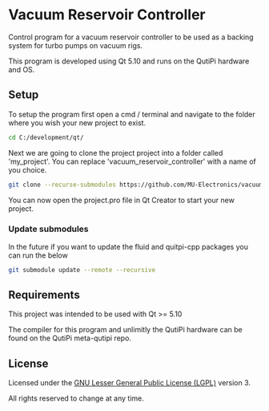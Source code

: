 # Vacuum Reservoir Controller

Control program for a vacuum reservoir controller to be used as a backing system for turbo pumps on vacuum rigs.

This program is developed using Qt 5.10 and runs on the QutiPi hardware and OS.


## Setup

To setup the program first open a cmd / terminal and navigate to the folder where you wish your new project to exist.

```bash
cd C:/development/qt/
```

Next we are going to clone the project project into a folder called 'my_project'. You can replace 'vacuum_reservoir_controller' with a name of you choice.

```bash
git clone --recurse-submodules https://github.com/MU-Electronics/vacuum_reservoir_controller.git vacuum_reservoir_controller
```

You can now open the project.pro file in Qt Creator to start your new project.

### Update submodules

In the future if you want to update the fluid and quitpi-cpp packages you can run the below

```bash
git submodule update --remote --recursive
```

## Requirements

This project was intended to be used with Qt >= 5.10

The compiler for this program and unlimitly the QutiPi hardware can be found on the QutiPi meta-qutipi repo.

## License

Licensed under the [GNU Lesser General Public License (LGPL)](http://doc.qt.io/qt-5/lgpl.html) version 3.

All rights reserved to change at any time.
